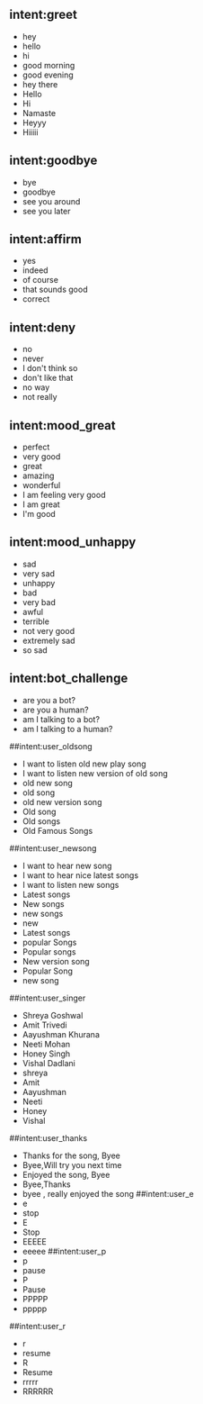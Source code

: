 ## intent:greet
- hey
- hello
- hi
- good morning
- good evening
- hey there
- Hello
- Hi
- Namaste
- Heyyy
- Hiiiii



## intent:goodbye
- bye
- goodbye
- see you around
- see you later

## intent:affirm
- yes
- indeed
- of course
- that sounds good
- correct

## intent:deny
- no
- never
- I don't think so
- don't like that
- no way
- not really

## intent:mood_great
- perfect
- very good
- great
- amazing
- wonderful
- I am feeling very good
- I am great
- I'm good

## intent:mood_unhappy
- sad
- very sad
- unhappy
- bad
- very bad
- awful
- terrible
- not very good
- extremely sad
- so sad

## intent:bot_challenge
- are you a bot?
- are you a human?
- am I talking to a bot?
- am I talking to a human?

##intent:user_oldsong
- I want to listen old new play song
- I want to listen new version of old song
- old new song
- old song
- old new version song
- Old song
- Old songs
- Old Famous Songs


##intent:user_newsong
- I want to hear new song
- I want to hear nice latest songs
- I want to listen new songs
- Latest songs
- New songs
- new songs
- new
- Latest songs
- popular Songs
- Popular songs
- New version song
- Popular Song
- new song

##intent:user_singer
- Shreya Goshwal
- Amit Trivedi
- Aayushman Khurana
- Neeti Mohan
- Honey Singh
- Vishal Dadlani
- shreya
- Amit
- Aayushman
- Neeti
- Honey
- Vishal

##intent:user_thanks
- Thanks for the song, Byee
- Byee,Will try you next time
- Enjoyed the song, Byee
- Byee,Thanks
- byee , really enjoyed the song
##intent:user_e
- e
- stop
- E
- Stop
- EEEEE
- eeeee
##intent:user_p
- p
- pause
- P
- Pause
- PPPPP
- ppppp

##intent:user_r
- r
- resume  
- R
- Resume
- rrrrr
- RRRRRR
